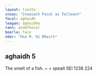 ```yaml
---
layout: liosta
cnuas: "Cnuasach Focal as Teileann"
focal: aghaidh
leagan: aghaidhe
rann: ainmfhocal
bearla: face
údar: "Úna M. Uí Bheirn"
---
```


## aghaidh 5 

The smelt of a fish. ~ = spealt SEI
1238 224
